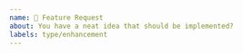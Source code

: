 ```yaml
---
name: 🎉 Feature Request
about: You have a neat idea that should be implemented?
labels: type/enhancement
---
```


<!-- Provide a summary of the feature you would like to see implemented. -->
